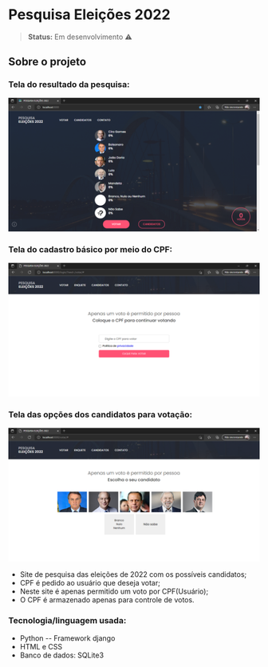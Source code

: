 # Pesquisa Eleições 2022
> **Status:** Em desenvolvimento ⚠️

## Sobre o projeto
### Tela do resultado da pesquisa:
![Screenshot](https://github.com/lucasbene86/pesquisa_eleicoes_2022/blob/main/Screenshot_pesquisa.png)

### Tela do cadastro básico por meio do CPF:
![Screenshot](https://github.com/lucasbene86/pesquisa_eleicoes_2022/blob/main/Screenshot_login.png)

### Tela das opções dos candidatos para votação:
![Screenshot](https://github.com/lucasbene86/pesquisa_eleicoes_2022/blob/main/Screenshot_votar.png)

 - Site de pesquisa das eleições de 2022 com os possíveis candidatos;
 - CPF é pedido ao usuário que deseja votar;
 - Neste site é apenas permitido um voto por CPF(Usuário);
 - O CPF é armazenado apenas para controle de votos.

### Tecnologia/linguagem usada:
 - Python -- Framework django
 - HTML e CSS
 - Banco de dados: SQLite3
